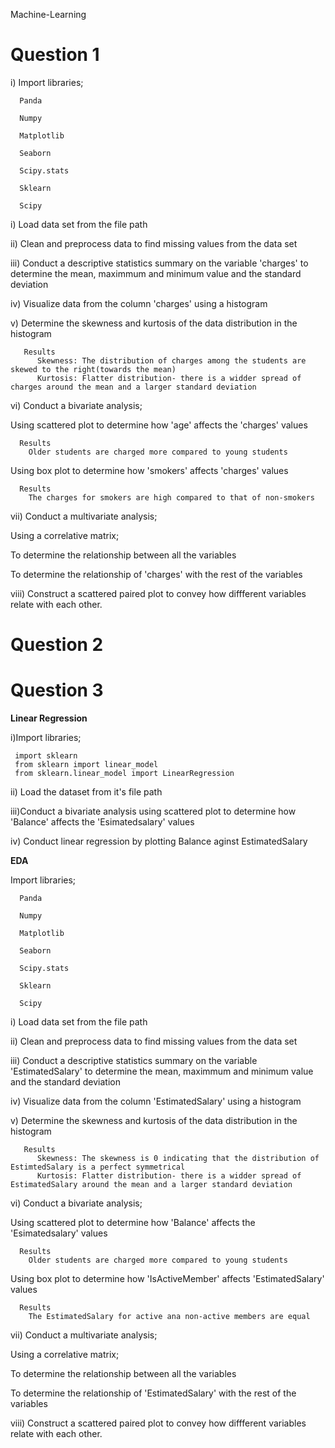 Machine-Learning
# Question 1

i) Import libraries;

      Panda 
      
      Numpy
      
      Matplotlib
      
      Seaborn
      
      Scipy.stats
      
      Sklearn
      
      Scipy
      
i) Load data set from the file path

ii) Clean and preprocess data to find missing values from the data set

iii) Conduct a descriptive statistics summary on the variable 'charges' to determine the mean, maximmum and minimum value and the standard deviation

iv) Visualize data from the column 'charges' using a histogram

v) Determine the skewness and kurtosis of the data distribution in the histogram

       Results
          Skewness: The distribution of charges among the students are skewed to the right(towards the mean)
          Kurtosis: Flatter distribution- there is a widder spread of charges around the mean and a larger standard deviation 
 vi) Conduct a bivariate analysis;
 
 Using scattered plot to determine how 'age' affects the 'charges' values
 
      Results
        Older students are charged more compared to young students
        
 Using box plot to determine how 'smokers' affects 'charges' values
 
      Results
        The charges for smokers are high compared to that of non-smokers
        
  vii) Conduct a multivariate analysis;
  
  Using a correlative matrix; 
  
  To determine the relationship between all the variables
  
  To determine the relationship of 'charges' with the rest of the variables
  
  viii) Construct a scattered paired plot to convey how diffferent variables relate with each other.
  
  # Question 2
  
  
  
  
  
  
  
  
  # Question 3
  
  **Linear Regression**
  
  i)Import libraries;
  
     import sklearn
     from sklearn import linear_model
     from sklearn.linear_model import LinearRegression
     
  ii) Load the dataset from it's file path
  
  iii)Conduct a bivariate analysis using scattered plot to determine how 'Balance' affects the 'Esimatedsalary' values
  
  iv) Conduct linear regression by plotting Balance aginst EstimatedSalary
  
  **EDA**
  
Import libraries;

      Panda 
      
      Numpy
      
      Matplotlib
      
      Seaborn
      
      Scipy.stats
      
      Sklearn
      
      Scipy
      
 i) Load data set from the file path

ii) Clean and preprocess data to find missing values from the data set

iii) Conduct a descriptive statistics summary on the variable 'EstimatedSalary' to determine the mean, maximmum and minimum value and the standard deviation

iv) Visualize data from the column 'EstimatedSalary' using a histogram

v) Determine the skewness and kurtosis of the data distribution in the histogram

       Results
          Skewness: The skewness is 0 indicating that the distribution of EstimtedSalary is a perfect symmetrical
          Kurtosis: Flatter distribution- there is a widder spread of EstimatedSalary around the mean and a larger standard deviation 
 vi) Conduct a bivariate analysis;
 
 Using scattered plot to determine how 'Balance' affects the 'Esimatedsalary' values
 
      Results
        Older students are charged more compared to young students
        
 Using box plot to determine how 'IsActiveMember' affects 'EstimatedSalary' values
 
      Results
        The EstimatedSalary for active ana non-active members are equal
        
  vii) Conduct a multivariate analysis;
  
  Using a correlative matrix; 
  
  To determine the relationship between all the variables
  
  To determine the relationship of 'EstimatedSalary' with the rest of the variables
  
  viii) Construct a scattered paired plot to convey how diffferent variables relate with each other.
  
